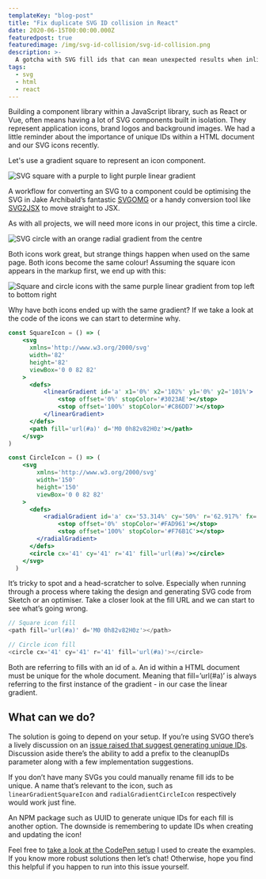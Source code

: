 ```yaml
---
templateKey: "blog-post"
title: "Fix duplicate SVG ID collision in React"
date: 2020-06-15T00:00:00.000Z
featuredpost: true
featuredimage: /img/svg-id-collision/svg-id-collision.png
description: >-
  A gotcha with SVG fill ids that can mean unexpected results when inline SVGs are rendered onto the page.
tags:
  - svg
  - html
  - react
---
```


Building a component library within a JavaScript library, such as React or Vue, often means having a lot of SVG components built in isolation. They represent application icons, brand logos and background images. We had a little reminder about the importance of unique IDs within a HTML document and our SVG icons recently.

Let's use a gradient square to represent an icon component.

![SVG square with a purple to light purple linear gradient](/img/svg-id-collision/rectangle.png)

A workflow for converting an SVG to a component could be optimising the SVG in Jake Archibald’s fantastic [SVGOMG](https://jakearchibald.github.io/svgomg/) or a handy conversion tool like [SVG2JSX](https://svg2jsx.com/) to move straight to JSX.

As with all projects, we will need more icons in our project, this time a circle.

![SVG circle with an orange radial gradient from the centre](/img/svg-id-collision/circle.png)

Both icons work great, but strange things happen when used on the same page. Both icons become the same colour! Assuming the square icon appears in the markup first, we end up with this:

![Square and circle icons with the same purple linear gradient from top left to bottom right](/img/svg-id-collision/collision.png)

Why have both icons ended up with the same gradient? If we take a look at the code of the icons we can start to determine why.

```jsx
const SquareIcon = () => (
    <svg
      xmlns='http://www.w3.org/2000/svg'
      width='82'
      height='82'
      viewBox='0 0 82 82'
    >
      <defs>
          <linearGradient id='a' x1='0%' x2='102%' y1='0%' y2='101%'>
              <stop offset='0%' stopColor='#3023AE'></stop>
              <stop offset='100%' stopColor='#C86DD7'></stop>
          </linearGradient>
      </defs>
      <path fill='url(#a)' d='M0 0h82v82H0z'></path>
    </svg>
)
```

```jsx
const CircleIcon = () => (
    <svg
        xmlns='http://www.w3.org/2000/svg'
        width='150'
        height='150'
        viewBox='0 0 82 82'
    >
      <defs>
          <radialGradient id='a' cx='53.314%' cy='50%' r='62.917%' fx='53.314%' fy='50%'>
              <stop offset='0%' stopColor='#FAD961'></stop>
              <stop offset='100%' stopColor='#F76B1C'></stop>
        </radialGradient>
      </defs>
      <circle cx='41' cy='41' r='41' fill='url(#a)'></circle>
    </svg>
  )
```

It’s tricky to spot and a head-scratcher to solve. Especially when running through a process where taking the design and generating SVG code from Sketch or an optimiser. Take a closer look at the fill URL and we can start to see what’s going wrong.

```js
// Square icon fill
<path fill='url(#a)' d='M0 0h82v82H0z'></path>

// Circle icon fill
<circle cx='41' cy='41' r='41' fill='url(#a)'></circle>
```

Both are referring to fills with an id of `a`. An id within a HTML document must be unique for the whole document. Meaning that fill=’url(#a)’ is always referring to the first instance of the gradient - in our case the linear gradient.

## What can we do?
The solution is going to depend on your setup. If you’re using SVGO there’s a lively discussion on an [issue raised that suggest generating unique IDs](https://github.com/svg/svgo/issues/674). Discussion aside there’s the ability to add a prefix to the cleanupIDs parameter along with a few implementation suggestions.

If you don’t have many SVGs you could manually rename fill ids to be unique. A name that’s relevant to the icon, such as `linearGradientSquareIcon` and `radialGradientCircleIcon` respectively would work just fine.

An NPM package such as UUID to generate unique IDs for each fill is another option. The downside is remembering to update IDs when creating and updating the icon!

Feel free to [take a look at the CodePen setup](https://codepen.io/antonjb/pen/JjGPbyy) I used to create the examples. If you know more robust solutions then let’s chat! Otherwise, hope you find this helpful if you happen to run into this issue yourself.
